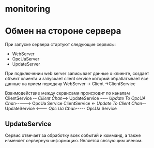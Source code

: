 # monitoring


# Обмен на стороне сервера
При запуске сервера стартуют следующие сервисы:
* WebServer
* OpcUaServer
* UpdateServer


При подключении web server записывает данные о клиенте, создает объект клиента и запускает client service который обрабатывает все данные на прием передачу
WebServer -> Client ->ClientService

Взаимодействие между сервисами происходит по каналам
ClientService -- *Clilent Chan*-->          UpdateService ---- *Update To OpcUA Chan*-----> OpcUa Service
ClientService <- *Update To Client Chan*--  UpdateService       <--- *Opc Ua Chan*-----     OpcUa Service 

## UpdateService
Сервис отвечает за обработку всех событий и комманд, а также изменяет серверную информацию. Является связующим звеном.
